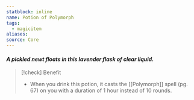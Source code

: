 ```yaml
---
statblock: inline
name: Potion of Polymorph
tags:
  - magicitem
aliases: 
source: Core
---
```

#### *A pickled newt floats in this lavender flask of clear liquid.*

>[!check] Benefit
>- When you drink this potion, it casts the [[Polymorph]] spell (pg. 67) on you with a duration of 1 hour instead of 10 rounds.